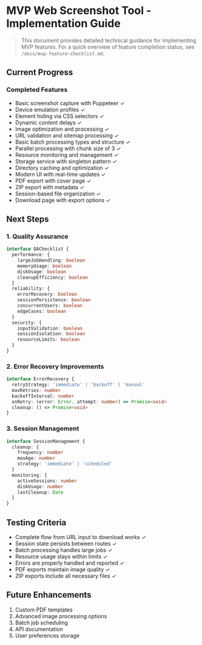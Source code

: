 # MVP Web Screenshot Tool - Implementation Guide

> This document provides detailed technical guidance for implementing MVP features. For a quick overview of feature completion status, see `/docs/mvp-feature-checklist.md`.

## Current Progress

### Completed Features
- Basic screenshot capture with Puppeteer ✓
- Device emulation profiles ✓
- Element hiding via CSS selectors ✓
- Dynamic content delays ✓
- Image optimization and processing ✓
- URL validation and sitemap processing ✓
- Basic batch processing types and structure ✓
- Parallel processing with chunk size of 3 ✓
- Resource monitoring and management ✓
- Storage service with singleton pattern ✓
- Directory caching and optimization ✓
- Modern UI with real-time updates ✓
- PDF export with cover page ✓
- ZIP export with metadata ✓
- Session-based file organization ✓
- Download page with export options ✓

## Next Steps

### 1. Quality Assurance
```typescript
interface QAChecklist {
  performance: {
    largeJobHandling: boolean
    memoryUsage: boolean
    diskUsage: boolean
    cleanupEfficiency: boolean
  }
  reliability: {
    errorRecovery: boolean
    sessionPersistence: boolean
    concurrentUsers: boolean
    edgeCases: boolean
  }
  security: {
    inputValidation: boolean
    sessionIsolation: boolean
    resourceLimits: boolean
  }
}
```

### 2. Error Recovery Improvements
```typescript
interface ErrorRecovery {
  retryStrategy: 'immediate' | 'backoff' | 'manual'
  maxRetries: number
  backoffInterval: number
  onRetry: (error: Error, attempt: number) => Promise<void>
  cleanup: () => Promise<void>
}
```

### 3. Session Management
```typescript
interface SessionManagement {
  cleanup: {
    frequency: number
    maxAge: number
    strategy: 'immediate' | 'scheduled'
  }
  monitoring: {
    activeSessions: number
    diskUsage: number
    lastCleanup: Date
  }
}
```

## Testing Criteria
- Complete flow from URL input to download works ✓
- Session state persists between routes ✓
- Batch processing handles large jobs ✓
- Resource usage stays within limits ✓
- Errors are properly handled and reported ✓
- PDF exports maintain image quality ✓
- ZIP exports include all necessary files ✓

## Future Enhancements
1. Custom PDF templates
2. Advanced image processing options
3. Batch job scheduling
4. API documentation
5. User preferences storage